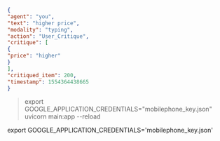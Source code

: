 ```json
{
"agent": "you",
"text": "higher price",
"modality": "typing",
"action": "User_Critique",
"critique": [
{
"price": "higher"
}
],
"critiqued_item": 200,
"timestamp": 1554364438665
}
```

> export GOOGLE_APPLICATION_CREDENTIALS="mobilephone_key.json"
> uvicorn main:app --reload

export GOOGLE_APPLICATION_CREDENTIALS='mobilephone_key.json'